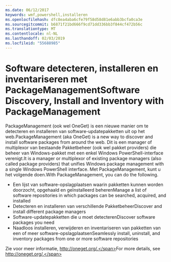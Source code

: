 ```yaml
---
ms.date: 06/12/2017
keywords: wmf,powershell,installeren
ms.openlocfilehash: dfc8ea4aba6cfe79f58d58d81e6abb3bcfa0ca3e
ms.sourcegitcommit: b6871f21bd666f9cd71dd336bb3f844cf472b56c
ms.translationtype: MT
ms.contentlocale: nl-NL
ms.lasthandoff: 02/03/2019
ms.locfileid: "55688985"
---
```

# <a name="software-discovery-install-and-inventory-with-packagemanagement"></a><span data-ttu-id="37370-102">Software detecteren, installeren en inventariseren met PackageManagement</span><span class="sxs-lookup"><span data-stu-id="37370-102">Software Discovery, Install and Inventory with PackageManagement</span></span>

<span data-ttu-id="37370-103">PackageManagement (ook wel OneGet) is een nieuwe manier om te detecteren en installeren van software-updatepakketten uit op het web.</span><span class="sxs-lookup"><span data-stu-id="37370-103">PackageManagement (aka OneGet) is a new way to discover and install software packages from around the web.</span></span> <span data-ttu-id="37370-104">Dit is een manager of multiplexor van bestaande Pakketbeheer (ook wel pakket providers) die beheer van Windows-pakket met een enkel Windows PowerShell-interface verenigt.</span><span class="sxs-lookup"><span data-stu-id="37370-104">It is a manager or multiplexor of existing package managers (also called package providers) that unifies Windows package management with a single Windows PowerShell interface.</span></span> <span data-ttu-id="37370-105">Met PackageManagement, kunt u het volgende doen.</span><span class="sxs-lookup"><span data-stu-id="37370-105">With PackageManagement, you can do the following.</span></span>

-   <span data-ttu-id="37370-106">Een lijst van software-opslagplaatsen waarin pakketten kunnen worden doorzocht, opgehaald en geïnstalleerd beheren</span><span class="sxs-lookup"><span data-stu-id="37370-106">Manage a list of software repositories in which packages can be searched, acquired, and installed</span></span>
-   <span data-ttu-id="37370-107">Detecteren en installeren van verschillende Pakketbeheer</span><span class="sxs-lookup"><span data-stu-id="37370-107">Discover and install different package managers</span></span>
-   <span data-ttu-id="37370-108">Software-updatepakketten die u moet detecteren</span><span class="sxs-lookup"><span data-stu-id="37370-108">Discover software packages you need</span></span>
-   <span data-ttu-id="37370-109">Naadloos installeren, verwijderen en inventariseren van pakketten van een of meer software-opslagplaatsen</span><span class="sxs-lookup"><span data-stu-id="37370-109">Seamlessly install, uninstall, and inventory packages from one or more software repositories</span></span>

<span data-ttu-id="37370-110">Zie voor meer informatie, http://oneget.org/.</span><span class="sxs-lookup"><span data-stu-id="37370-110">For more details, see http://oneget.org/.</span></span>
